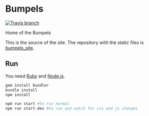 # Bumpels

[![Travis branch](https://img.shields.io/travis/simplyRoba/bumpels/master.svg)](https://travis-ci.org/simplyRoba/bumpels)

Home of the Bumpels

This is the source of the site. The repository with the static files is [bumpels_site](https://github.com/simplyRoba/bumpels_site).

## Run

You need [Ruby](https://www.ruby-lang.org/en/downloads/) and [Node.js](https://nodejs.org/en/).

```Bash
gem install bundler
bundle install
npm install

npm run start #to run normal
npm run start-dev #to run and watch for css and js changes
```
